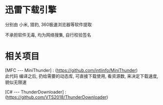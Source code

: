 # 迅雷下载引擎

分别由  小米, 猎豹, 360极速浏览器等软件提取

不承担软件无毒, 均为网络搜集, 自行校验签名


# 相关项目

[MFC --- MiniThunder] : (https://github.com/intlinfo/MiniThunder)  
此代码 编译之后, 扔给需要的动态库, 可直接下载使用, 看资源数, 来决定下载速度, 貌似无限速

[C# --- ThunderDownloader] : (https://github.com/VTS2018/ThunderDownloader)


